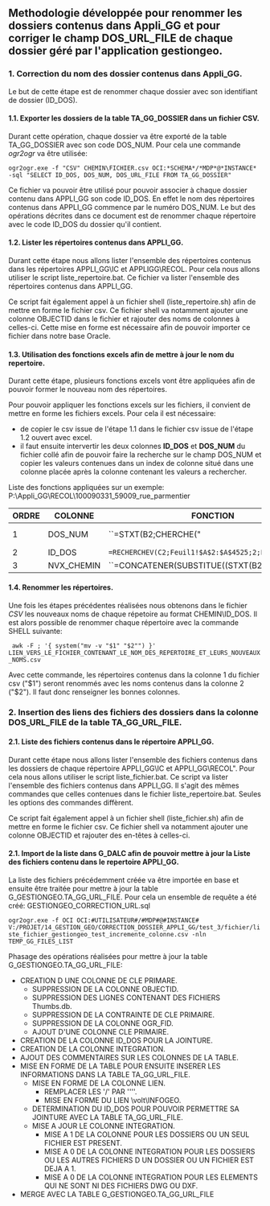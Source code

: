## Methodologie développée pour renommer les dossiers contenus dans Appli_GG et pour corriger le champ __DOS_URL_FILE__ de chaque dossier géré par l'application gestiongeo.

### 1. Correction du nom des dossier contenus dans Appli_GG.

Le but de cette étape est de renommer chaque dossier avec son identifiant de dossier (ID_DOS).

#### 1.1. Exporter les dossiers de la table TA_GG_DOSSIER dans un fichier CSV.

Durant cette opération, chaque dossier va être exporté de la table TA_GG_DOSSIER avec son code DOS_NUM. Pour cela une commande *ogr2ogr* va être utilisée:

``
ogr2ogr.exe -f "CSV" CHEMIN\FICHIER.csv OCI:*SCHEMA*/*MDP*@*INSTANCE* -sql "SELECT ID_DOS, DOS_NUM, DOS_URL_FILE FROM TA_GG_DOSSIER"
``

Ce fichier va pouvoir être utilisé pour pouvoir associer à chaque dossier contenu dans APPLI_GG son code ID_DOS. En effet le nom des répertoires contenus dans APPLI_GG commence par le numéro DOS_NUM. Le but des opérations décrites dans ce document est de renommer chaque répertoire avec le code ID_DOS du dossier qu'il contient.

#### 1.2. Lister les répertoires contenus dans APPLI_GG.

Durant cette étape nous allons lister l'ensemble des répertoires contenus dans les répertoires APPLI_GG\IC et APPLIGG\RECOL. Pour cela nous allons utiliser le script liste_repertoire.bat. Ce fichier va lister l'ensemble des répertoires contenus dans APPLI_GG.

Ce script fait également appel à un fichier shell (liste_repertoire.sh) afin de mettre en forme le fichier csv. Ce fichier shell va notamment ajouter une colonne OBJECTID dans le fichier et rajouter des noms de colonnes à celles-ci. Cette mise en forme est nécessaire afin de pouvoir importer ce fichier dans notre base Oracle.

#### 1.3. Utilisation des fonctions excels afin de mettre à jour le nom du repertoire.

Durant cette étape, plusieurs fonctions excels vont être appliquées afin de pouvoir former le nouveau nom des répertoires.

Pour pouvoir appliquer les fonctions excels sur les fichiers, il convient de mettre en forme les fichiers excels. Pour cela il est nécessaire:
* de copier le csv issue de l'étape 1.1 dans le fichier csv issue de l'étape 1.2 ouvert avec excel.
* il faut ensuite intervertir les deux colonnes __ID_DOS__ et __DOS_NUM__  du fichier collé afin de pouvoir faire la recherche sur le champ DOS_NUM et copier les valeurs contenues dans un index de colonne situé dans une colonne placée après la colonne contenant les valeurs a rechercher.

Liste des fonctions appliquées sur un exemple: P:\Appli_GG\RECOL\100090331_59009_rue_parmentier

| ORDRE | COLONNE    | FONCTION                                                                                                                                                                                                                                                                 | RESULTAT                                     | REMARQUE               |
|-------|------------|--------------------------------------------------------------------------------------------------------------------------------------------------------------------------------------------------------------------------------------------------------------------------|----------------------------------------------|------------------------|
| 1     | DOS_NUM    | ``=STXT(B2;CHERCHE("|";SUBSTITUE(B2;"\";"|";NBCAR(B2)-NBCAR(SUBSTITUE(B2;"\";""))))+1;CHERCHE("_";STXT(B2;CHERCHE("|";SUBSTITUE(B2;"\";"|";NBCAR(B2)-NBCAR(SUBSTITUE(B2;"\";""))))+1;CHERCHE("|";SUBSTITUE(B2;"\";"|";NBCAR(B2)-NBCAR(SUBSTITUE(B2;"\";"")))));1)-1)`` | 100090331                                    |                        |
| 2     | ID_DOS     | ``=RECHERCHEV(C2;Feuil1!$A$2:$A$4525;2;FAUX)``                                                                                                                                                                                                                               | 3744                                         | ATTENTION A LA MATRICE |
| 3     | NVX_CHEMIN | ``=CONCATENER(SUBSTITUE((STXT(B2;1;CHERCHE("|";SUBSTITUE(B2;"\";"|";NBCAR(B2)-NBCAR(SUBSTITUE(B2;"\";""))))));"\";"/");D2)``                                                                                                                                               | V:/PROJET/14_GESTION_GEO/Appli_GG/RECOL/3744 |                        |


#### 1.4. Renommer les répertoires.

Une fois les étapes précédentes réalisées nous obtenons dans le fichier _CSV_ les nouveaux noms de chaque répetoire au format CHEMIN\ID_DOS. Il est alors possible de renommer chaque répertoire avec la commande SHELL suivante:

`` 
awk -F ; '{ system("mv -v "$1" "$2"") }' LIEN_VERS_LE_FICHIER_CONTENANT_LE_NOM_DES_REPERTOIRE_ET_LEURS_NOUVEAUX_NOMS.csv
``

Avec cette commande, les répertoires contenus dans la colonne 1 du fichier csv ("$1") seront renommés avec les noms contenus dans la colonne 2 ("$2"). Il faut donc renseigner les bonnes colonnes.

### 2. Insertion des liens des fichiers des dossiers dans la colonne DOS_URL_FILE de la table TA_GG_URL_FILE.

#### 2.1. Liste des fichiers contenus dans le répertoire APPLI_GG.

Durant cette étape nous allons lister l'ensemble des fichiers contenus dans les dossiers de chaque répertoire APPLI_GG\IC et APPLI_GG\RECOL". Pour cela nous allons utiliser le script liste_fichier.bat. Ce script va lister l'ensemble des fichiers contenus dans APPLI_GG. Il s'agit des mêmes commandes que celles contenues dans le fichier liste_repertoire.bat. Seules les options des commandes diffèrent.

Ce script fait également appel à un fichier shell (liste_fichier.sh) afin de mettre en forme le fichier csv. Ce fichier shell va notamment ajouter une colonne OBJECTID et rajouter des en-têtes à celles-ci.

#### 2.1. Import de la liste dans G_DALC afin de pouvoir mettre à jour la Liste des fichiers contenu dans le repertoire APPLI_GG.

La liste des fichiers précédemment créée va être importée en base et ensuite être traitée pour mettre à jour la table G_GESTIONGEO.TA_GG_URL_FILE. Pour cela un ensemble de requête a été créé:
GESTIONGEO_CORRECTION_URL.sql

``
ogr2ogr.exe -f OCI OCI:#UTILISATEUR#/#MDP#@#INSTANCE# V:/PROJET/14_GESTION_GEO/CORRECTION_DOSSIER_APPLI_GG/test_3/fichier/liste_fichier_gestiongeo_test_incremente_colonne.csv -nln TEMP_GG_FILES_LIST
``

Phasage des opérations réalisées pour mettre à jour la table G_GESTIONGEO.TA_GG_URL_FILE:

* CREATION D UNE COLONNE DE CLE PRIMARE.
	* SUPPRESSION DE LA COLONNE OBJECTID.
	* SUPPRESSION DES LIGNES CONTENANT DES FICHIERS Thumbs.db.
	* SUPPRESSION DE LA CONTRAINTE DE CLE PRIMAIRE.
	* SUPPRESSION DE LA COLONNE OGR_FID.
	* AJOUT D'UNE COLONNE CLE PRIMAIRE.
* CREATION DE LA COLONNE ID_DOS POUR LA JOINTURE.
* CREATION DE LA COLONNE INTEGRATION.
* AJOUT DES COMMENTAIRES SUR LES COLONNES DE LA TABLE.
* MISE EN FORME DE LA TABLE POUR ENSUITE INSERER LES INFORMATIONS DANS LA TABLE TA_GG_URL_FILE.
	* MISE EN FORME DE LA COLONNE LIEN.
		* REMPLACER LES  '/' PAR ''\''.
		* MISE EN FORME DU LIEN \\volt\INFOGEO.
	* DETERMINATION DU ID_DOS POUR POUVOIR PERMETTRE SA JOINTURE AVEC LA TABLE TA_GG_URL_FILE.
	* MISE A JOUR LE COLONNE INTEGRATION.
		* MISE A 1 DE LA COLONNE POUR LES DOSSIERS OU UN SEUL FICHIER EST PRESENT.
		* MISE A 0 DE LA COLONNE INTEGRATION POUR LES DOSSIERS OU LES AUTRES FICHIERS D UN DOSSIER OU UN FICHIER EST DEJA A 1.
		* MISE A 0 DE LA COLONNE INTEGRATION POUR LES ELEMENTS QUI NE SONT NI DES FICHIERS DWG OU DXF.
* MERGE AVEC LA TABLE G_GESTIONGEO.TA_GG_URL_FILE

